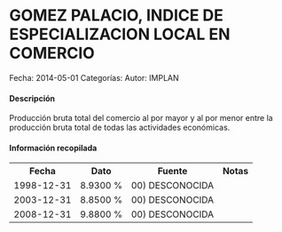 GOMEZ PALACIO, INDICE DE ESPECIALIZACION LOCAL EN COMERCIO
=====

Fecha: 2014-05-01
Categorías: 
Autor: IMPLAN

#### Descripción

Producción bruta total del comercio al por mayor y al por menor entre la producción bruta total de todas las actividades económicas.

#### Información recopilada

<table class="table table-hover table-bordered">
  <tr><th>Fecha</th><th>Dato</th><th>Fuente</th><th>Notas</th></tr>
  <tr><td>1998-12-31</td><td>8.9300 %</td><td>00) DESCONOCIDA</td><td></td></tr>
  <tr><td>2003-12-31</td><td>8.8500 %</td><td>00) DESCONOCIDA</td><td></td></tr>
  <tr><td>2008-12-31</td><td>9.8800 %</td><td>00) DESCONOCIDA</td><td></td></tr>
</table>
